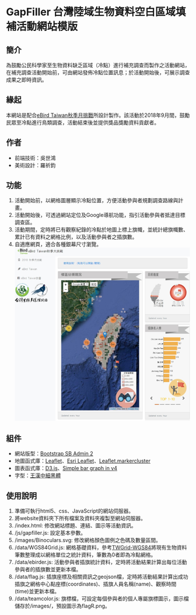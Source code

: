 # GapFiller 台灣陸域生物資料空白區域填補活動網站模版
## 簡介
為鼓勵公民科學家至生物資料缺乏區域（冷點）進行補充調查而製作之活動網站，在補充調查活動開始前，可由網站發佈冷點位置訊息；於活動開始後，可展示調查成果之即時資訊。
## 緣起
本網站是配合[eBird Taiwan](https://ebird.org/taiwan/home)[秋季月挑戰](https://ebird.org/taiwan/news/ebird-taiwan-%E7%A7%8B%E5%AD%A3%E6%9C%88%E6%8C%91%E6%88%B0)所設計製作。該活動於2018年9月間，鼓勵民眾至冷點進行鳥類調查，活動結束後並提供獎品獎勵資料貢獻者。
## 作者
* 前端技術：吳世鴻
* 美術設計：羅祈鈞
## 功能
1. 活動開始前，以網格圖層顯示冷點位置，方便活動參與者規劃調查路線與計畫。
2. 活動開始後，可透過網站定位及Google導航功能，指引活動參與者抵達目標調查區。
3. 活動期間，定時將已有觀察紀錄的冷點於地圖上標上旗幟，並統計總旗幟數、累計已有資料之網格比例，以及活動參與者之插旗數。
4. 自適應網頁，適合各種銀幕尺寸瀏覽。
![eBird Taiwan秋季大挑戰](samplepage.jpg)
## 組件
* 網站版型：[Bootstrap SB Admin 2](https://startbootstrap.com/template-overviews/sb-admin-2/)
* 地圖函式庫：[Leaflet](https://leafletjs.com/)、[Esri Leaflet](https://esri.github.io/esri-leaflet/)、[Leaflet.markercluster](https://github.com/Leaflet/Leaflet.markercluster)
* 圖表函式庫：[D3.js](https://d3js.org/)、[Simple bar graph in v4](https://bl.ocks.org/d3noob/bdf28027e0ce70bd132edc64f1dd7ea4)
* 字型：[王漢中細黑體](http://lms.ltu.edu.tw/course_open.php?courseID=12961&f=open_doc&cid=684505)
## 使用說明
1. 準備可執行html5、css、JavaScript的網站伺服器。
2. 將website資料夾下所有檔案及資料夾複製至網站伺服器。
3. /index.html: 修改網站標題、連結、圖示等活動資訊。
4. /js/gapfiller.js: 設定基本參數。
5. /images/Binoculars.svg: 修改網格顏色圖例之色碼及數量區間。
6. /data/WGS84Grid.js: 網格基礎資料，參考[TWGrid-WGS84](https://github.com/RedbirdTaiwan/TWGrid-WGS84)將現有生物資料筆數整理成以網格單位之統計資料，筆數為0者即為冷點網格。
7. /data/ebirder.js: 活動參與者插旗統計資料，定時將活動結果計算出每位活動參與者的插旗數並更新本檔。
8. /data/flag.js: 插旗座標及相關資訊之geojson檔，定時將活動結果計算出成功插旗之網格中心點座標(coordinates)、插旗人員名稱(name)、觀察時間(time)並更新本檔。
9. /data/teamcolor.js: 旗標檔，可設定每個參與者的個人專屬旗標圖示，圖示檔儲存於/images/，預設圖示為flagR.png。